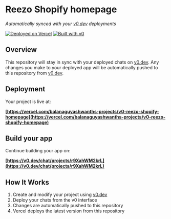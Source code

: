 # Reezo Shopify homepage

*Automatically synced with your [v0.dev](https://v0.dev) deployments*

[![Deployed on Vercel](https://img.shields.io/badge/Deployed%20on-Vercel-black?style=for-the-badge&logo=vercel)](https://vercel.com/balanaguyashwanths-projects/v0-reezo-shopify-homepage)
[![Built with v0](https://img.shields.io/badge/Built%20with-v0.dev-black?style=for-the-badge)](https://v0.dev/chat/projects/r9XahWM2krL)

## Overview

This repository will stay in sync with your deployed chats on [v0.dev](https://v0.dev).
Any changes you make to your deployed app will be automatically pushed to this repository from [v0.dev](https://v0.dev).

## Deployment

Your project is live at:

**[https://vercel.com/balanaguyashwanths-projects/v0-reezo-shopify-homepage](https://vercel.com/balanaguyashwanths-projects/v0-reezo-shopify-homepage)**

## Build your app

Continue building your app on:

**[https://v0.dev/chat/projects/r9XahWM2krL](https://v0.dev/chat/projects/r9XahWM2krL)**

## How It Works

1. Create and modify your project using [v0.dev](https://v0.dev)
2. Deploy your chats from the v0 interface
3. Changes are automatically pushed to this repository
4. Vercel deploys the latest version from this repository
